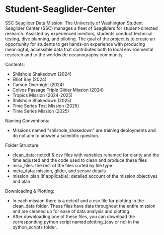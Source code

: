 # Student-Seaglider-Center
SSC Seaglider Data Mission: 
The University of Washington Student Seaglider Center (SSC) manages a fleet of Seagliders for student-directed research. Assisted by experienced mentors, students conduct technical testing, dive planning, and piloting. The goal of the project is to create an opportunity for students to get hands-on experience with producing meaningful, accessible data that contributes both to local environmental research and to the worldwide oceanography community.

Contents: 
- Shilshole Shakedown (2024)
- Elliot Bay (2024)
- Carson Overnight (2024)
- Colvos Passage Triple Glider Mission (2024)
- Tropics Mission (2024-2025)
- Shilshole Shakedown (2025)
- Time Series Test Mission (2025)
- Time Series Mission (2025)

Naming Conventions:
- Missions named "shilshole_shakedown" are training deployments and do not aim to answer a scientific question. 

Folder Structure: 
- clean_data: netcdf & csv files with variables renamed for clarity and the time adjusted and the code used to clean and produce these files
- misc_files: the rest of the files sorted by file type
- meta_data: mission, glider, and sensor details
- mission_plan (if applicable): detailed account of the mission objectives and plan

Downloading & Plotting: 
- In each mission there is a netcdf and a csv file for plotting in the clean_data folder. These files have data throughout the entire mission and are cleaned up for ease of data analysis and plotting.
- After downloading one of these files, you can download the corresponding python script named plotting_(csv or nc) in the python_scripts folder.
